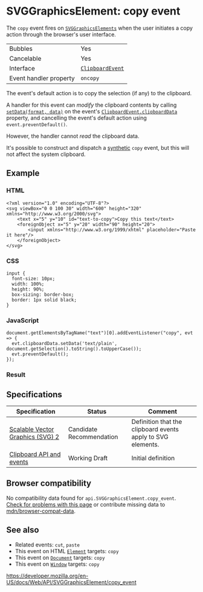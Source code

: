 SVGGraphicsElement: copy event
==============================

The `copy` event fires on [`SVGGraphicsElements`](../svggraphicselement) when the user initiates a copy action through the browser's user interface.

<table><tbody><tr class="odd"><td>Bubbles</td><td>Yes</td></tr><tr class="even"><td>Cancelable</td><td>Yes</td></tr><tr class="odd"><td>Interface</td><td><a href="../clipboardevent"><code>ClipboardEvent</code></a></td></tr><tr class="even"><td>Event handler property</td><td><span class="page-not-created"><code>oncopy</code></span></td></tr></tbody></table>

The event's default action is to copy the selection (if any) to the clipboard.

A handler for this event can *modify* the clipboard contents by calling [`setData(format, data)`](../datatransfer/setdata) on the event's [`ClipboardEvent.clipboardData`](../clipboardevent/clipboarddata) property, and cancelling the event's default action using `event.preventDefault()`.

However, the handler cannot *read* the clipboard data.

It's possible to construct and dispatch a [synthetic](https://developer.mozilla.org/en-US/docs/Web/Events/Creating_and_triggering_events) `copy` event, but this will not affect the system clipboard.

Example
-------

### HTML

    <?xml version="1.0" encoding="UTF-8"?>
    <svg viewBox="0 0 100 30" width="600" height="320" xmlns="http://www.w3.org/2000/svg">
        <text x="5" y="10" id="text-to-copy">Copy this text</text>
        <foreignObject x="5" y="20" width="90" height="20">
            <input xmlns="http://www.w3.org/1999/xhtml" placeholder="Paste it here"/>
        </foreignObject>
    </svg>

### CSS

    input {
      font-size: 10px;
      width: 100%;
      height: 90%;
      box-sizing: border-box;
      border: 1px solid black;
    }

### JavaScript

    document.getElementsByTagName("text")[0].addEventListener("copy", evt => {
      evt.clipboardData.setData('text/plain', document.getSelection().toString().toUpperCase());
      evt.preventDefault();
    });

### Result

Specifications
--------------

<table><thead><tr class="header"><th>Specification</th><th>Status</th><th>Comment</th></tr></thead><tbody><tr class="odd"><td><a href="https://svgwg.org/svg2-draft/types.html#SVGDOMDependencies">Scalable Vector Graphics (SVG) 2</a></td><td><span class="spec-cr">Candidate Recommendation</span></td><td>Definition that the clipboard events apply to SVG elements.</td></tr><tr class="even"><td><a href="https://w3c.github.io/clipboard-apis/#clipboard-event-copy">Clipboard API and events</a></td><td><span class="spec-wd">Working Draft</span></td><td>Initial definition</td></tr></tbody></table>

Browser compatibility
---------------------

No compatibility data found for `api.SVGGraphicsElement.copy_event`.  
[Check for problems with this page](#on-github) or contribute missing data to [mdn/browser-compat-data](https://github.com/mdn/browser-compat-data).

See also
--------

-   Related events: `cut`, `paste`
-   This event on HTML [`Element`](../element) targets: `copy`
-   This event on [`Document`](../document) targets: `copy`
-   This event on [`Window`](../window) targets: `copy`

<a href="https://developer.mozilla.org/en-US/docs/Web/API/SVGGraphicsElement/copy_event" class="_attribution-link">https://developer.mozilla.org/en-US/docs/Web/API/SVGGraphicsElement/copy_event</a>
